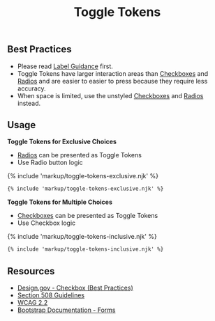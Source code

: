 ﻿---
title: Toggle Tokens
summary: Toggle Tokens are a styled version of Checkboxes and Radios.
tags: forms
layout: guide
eleventyNavigation:
  key: Toggle Tokens
  parent: Form Controls
  order: 12
  excerpt: Toggle Tokens are a styled version of Checkboxes and Radios.
  img: /img/illustrations/illus-toggle-tokens.png
---

## Best Practices

- Please read [Label Guidance](/form-controls/labels-guidance) first.
- Toggle Tokens have larger interaction areas than [Checkboxes](/form-controls/checkboxes) and [Radios](/form-controls/radios) and are easier to easier to press because they require less accuracy.
- When space is limited, use the unstyled [Checkboxes](/form-controls/checkboxes) and [Radios](/form-controls/radios) instead.

## Usage

**Toggle Tokens for Exclusive Choices**

- [Radios](/form-controls/radios) can be presented as Toggle Tokens
- Use Radio button logic

{% include 'markup/toggle-tokens-exclusive.njk' %}

```html
{% include 'markup/toggle-tokens-exclusive.njk' %}
```

**Toggle Tokens for Multiple Choices**

- [Checkboxes](/form-controls/checkboxes) can be presented as Toggle Tokens
- Use Checkbox logic

{% include 'markup/toggle-tokens-inclusive.njk' %}

```html
{% include 'markup/toggle-tokens-inclusive.njk' %}
```

## Resources

- [Design.gov - Checkbox (Best Practices)](https://designsystem.digital.gov/components/form-controls/#checkbox)
- [Section 508 Guidelines](https://www.section508.gov/)
- [WCAG 2.2](https://www.w3.org/TR/WCAG22/)
- [Bootstrap Documentation - Forms](https://getbootstrap.com/docs/5.2/forms/checks-radios/)

